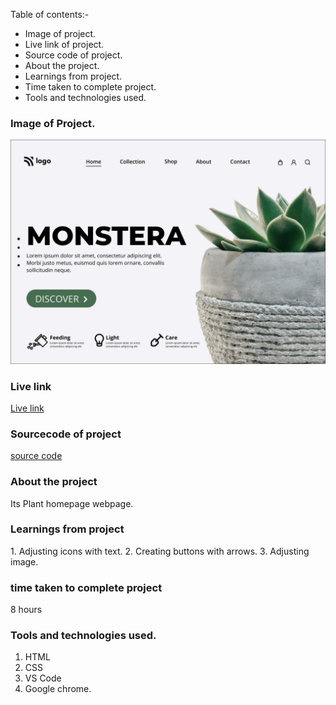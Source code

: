Table of contents:-
- Image of project.
- Live link of project.
- Source code of project.      
- About the project.
- Learnings from project.
- Time taken to complete project.
- Tools and technologies used.

### Image of Project.
![image](./6.png)

### Live link
[Live link](https://plant-homepage-project6.netlify.app/)

### Sourcecode of project
[source code](https://github.com/Dishita-Roy/Full-stack-javascript-Project-6)

### About the project
<p>Its Plant homepage webpage.</p>

### Learnings from project
<p>1. Adjusting icons with text.
2. Creating buttons with arrows.
3. Adjusting image.
 </p>

### time taken to complete project
<p>8 hours</p>

### Tools and technologies used.
1. HTML
2. CSS
3. VS Code
4. Google chrome.